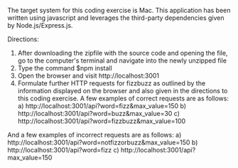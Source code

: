 The target system for this coding exercise is Mac.
This application has been written using javascript and leverages the third-party dependencies given by Node.js/Express.js.


Directions:

1) After downloading the zipfile with the source code and opening the file, go to the computer's terminal and navigate into the newly unzipped file
2) Type the command $npm install
3) Open the browser and visit http://localhost:3001
4) Formulate further HTTP requests for fizzbuzz as outlined by the information displayed on the browser and also given in the directions to this coding exercise. A few examples of correct requests are as follows:
  a) http://localhost:3001/api?word=fizz&max_value=150
  b) http://localhost:3001/api?word=buzz&max_value=30
  c) http://localhost:3001/api?word=fizzbuzz&max_value=100

And a few examples of incorrect requests are as follows:
  a) http://localhost:3001/api?word=notfizzorbuzz&max_value=150
  b) http://localhost:3001/api?word=fizz
  c) http://localhost:3001/api?max_value=150
